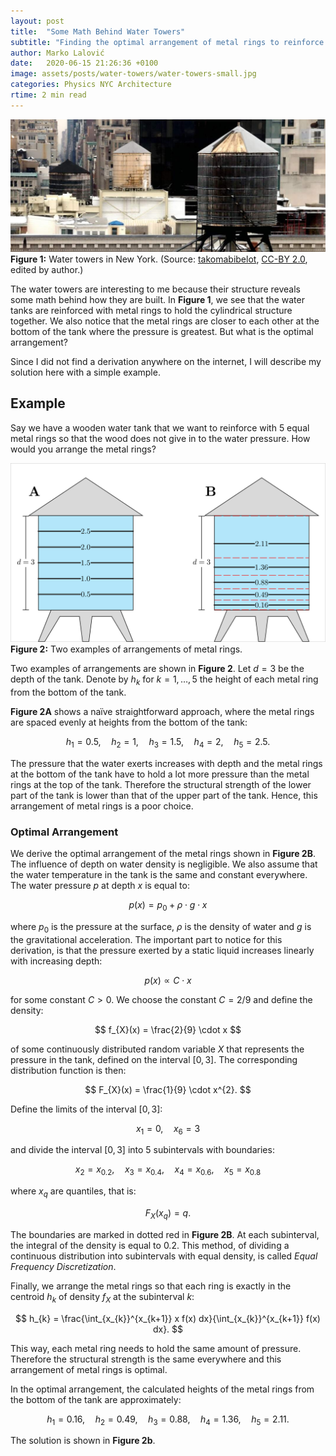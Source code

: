 ```yaml
---
layout: post
title:  "Some Math Behind Water Towers"
subtitle: "Finding the optimal arrangement of metal rings to reinforce the cylindrical structure of a water tank."
author: Marko Lalović
date:   2020-06-15 21:26:36 +0100
image: assets/posts/water-towers/water-towers-small.jpg
categories: Physics NYC Architecture
rtime: 2 min read
---
```

<div class="images">
  <img src="assets/posts/water-towers/water-towers.jpg">
  <div class="label">
    <strong>Figure 1:</strong> Water towers in New York. (Source:  <a target="_blank" href="https://www.flickr.com/people/38782010@N00">takomabibelot</a>,
<a target="_blank" href="https://creativecommons.org/licenses/by/2.0/">CC-BY 2.0</a>, edited by author.)
  </div>
</div>

The water towers are interesting to me because their structure reveals some math behind how they are built. In **Figure 1**, we see that the water tanks are reinforced with metal rings to hold the cylindrical structure together. We also notice that the metal rings are closer to each other at the bottom of the tank where the pressure is greatest. But what is the optimal arrangement?

Since I did not find a derivation anywhere on the internet, I will describe my solution here with a simple example.

## Example

Say we have a wooden water tank that we want to reinforce with 5 equal metal rings so that the wood does not give in to the water pressure. How would you arrange the metal rings?

<div class="images">
  <img src="assets/posts/water-towers/drawing.svg">
  <div class="label">
    <strong>Figure 2:</strong> Two examples of arrangements of metal rings.
  </div>
</div>

Two examples of arrangements are shown in **Figure 2**. Let $d=3$ be the depth of the tank. Denote by $h_{k}$ for $k=1, …, 5​​$ the height of each metal ring from the bottom of the tank.

**Figure 2A** shows a naïve straightforward approach, where the metal rings are spaced evenly at heights from the bottom of the tank:

$$
h_{1} = 0.5, \quad h_{2} = 1, \quad h_{3} = 1.5, \quad h_{4} = 2,
\quad h_{5} = 2.5.
$$

The pressure that the water exerts increases with depth and the metal rings at the bottom of the tank have to hold a lot more pressure than the metal rings at the top of the tank. Therefore the structural strength of the lower part of the tank is lower than that of the upper part of the tank. Hence, this arrangement of metal rings is a poor choice.

### Optimal Arrangement

We derive the optimal arrangement of the metal rings shown in **Figure 2B**. The influence of depth on water density is negligible. We also assume that the water temperature in the tank is the same and constant everywhere. The water pressure $p$ at depth $x$ is equal to:

$$
p(x) = p_{0} + \rho \cdot g \cdot x
$$

where $p_{0}$ is the pressure at the surface, $\rho$ is the density of water and $g$ is the gravitational acceleration. The important part to notice for this derivation, is that the pressure exerted by a static liquid increases linearly with increasing depth:

$$
p(x) \propto C \cdot x
$$

for some constant $C > 0$. We choose the constant $C = 2/9$ and define the density:

$$
f_{X}(x) = \frac{2}{9} \cdot x
$$

of some continuously distributed random variable $X$ that represents the pressure in the tank, defined on the interval $[0, 3]$. The corresponding distribution function is then:

$$
F_{X}(x) = \frac{1}{9} \cdot x^{2}.
$$

Define the limits of the interval $[0, 3]$:

$$
x_{1} = 0, \quad x_{6} = 3
$$

and divide the interval $[0, 3]$ into 5 subintervals with boundaries:

$$
x_{2} = x_{0.2}, \quad x_{3} = x_{0.4}, \quad x_{4} = x_{0.6}, \quad
x_{5} = x_{0.8}
$$

where $x_{q}$ are quantiles, that is:

$$
F_{X}(x_{q}) = q.
$$

The boundaries are marked in dotted red in **Figure 2B**. At each subinterval, the integral of the density is equal to 0.2. This method, of dividing a continuous distribution into subintervals with equal density, is called *Equal Frequency Discretization*.

Finally, we arrange the metal rings so that each ring is exactly in the centroid $h_{k}$​ of density $f_{X}$ at the subinterval $k$:

$$
h_{k} = \frac{\int_{x_{k}}^{x_{k+1}} x f(x) dx}{\int_{x_{k}}^{x_{k+1}} f(x) dx}.
$$

This way, each metal ring needs to hold the same amount of pressure. Therefore the structural strength is the same everywhere and this arrangement of metal rings is optimal.

In the optimal arrangement, the calculated heights of the metal rings from the bottom of the tank are approximately:

$$
h_{1} = 0.16, \quad h_{2} = 0.49, \quad h_{3} = 0.88, \quad
h_{4} = 1.36, \quad h_{5} = 2.11.
$$

The solution is shown in **Figure 2b**.

<!-- The website content is licensed <a href="https://creativecommons.org/licenses/by/4.0/" target="_blank">CC-BY 4.0</a>. -->


[mayavi-lib]: https://docs.enthought.com/mayavi/mayavi/
[1_original]: assets/posts/tda-digits/1_original-image.png
[2_binary]: assets/posts/tda-digits/2_binary-image.png
[3_skeleton]: assets/posts/tda-digits/3_skeleton.png
[4_points]: assets/posts/tda-digits/4_points.png
[5_embedded-graph]: assets/posts/tda-digits/5_embedded-graph.png
[6_simplices]: assets/posts/tda-digits/6_simplices.png

